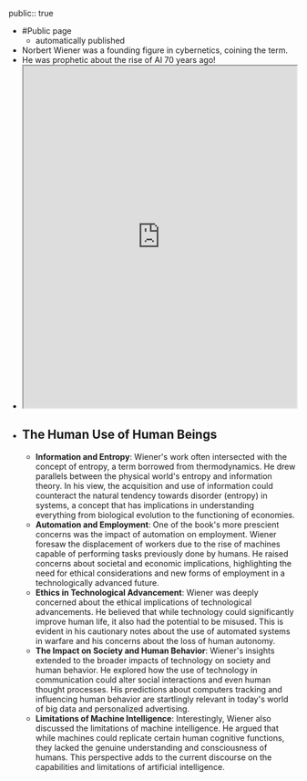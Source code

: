 public:: true

- #Public page
	 - automatically published
- Norbert Wiener was a founding figure in cybernetics, coining the term.
- He was prophetic about the rise of AI 70 years ago!
- <iframe src="https://monoskop.org/images/9/90/Wiener_Norbert_The_Human_Use_of_Human_Beings_1950.pdf" style="width: 100%; height: 600px"></iframe>
- ## The Human Use of Human Beings
	- **Information and Entropy**: Wiener's work often intersected with the concept of entropy, a term borrowed from thermodynamics. He drew parallels between the physical world's entropy and information theory. In his view, the acquisition and use of information could counteract the natural tendency towards disorder (entropy) in systems, a concept that has implications in understanding everything from biological evolution to the functioning of economies.
	- **Automation and Employment**: One of the book's more prescient concerns was the impact of automation on employment. Wiener foresaw the displacement of workers due to the rise of machines capable of performing tasks previously done by humans. He raised concerns about societal and economic implications, highlighting the need for ethical considerations and new forms of employment in a technologically advanced future.
	- **Ethics in Technological Advancement**: Wiener was deeply concerned about the ethical implications of technological advancements. He believed that while technology could significantly improve human life, it also had the potential to be misused. This is evident in his cautionary notes about the use of automated systems in warfare and his concerns about the loss of human autonomy.
	- **The Impact on Society and Human Behavior**: Wiener's insights extended to the broader impacts of technology on society and human behavior. He explored how the use of technology in communication could alter social interactions and even human thought processes. His predictions about computers tracking and influencing human behavior are startlingly relevant in today's world of big data and personalized advertising.
	- **Limitations of Machine Intelligence**: Interestingly, Wiener also discussed the limitations of machine intelligence. He argued that while machines could replicate certain human cognitive functions, they lacked the genuine understanding and consciousness of humans. This perspective adds to the current discourse on the capabilities and limitations of artificial intelligence.
